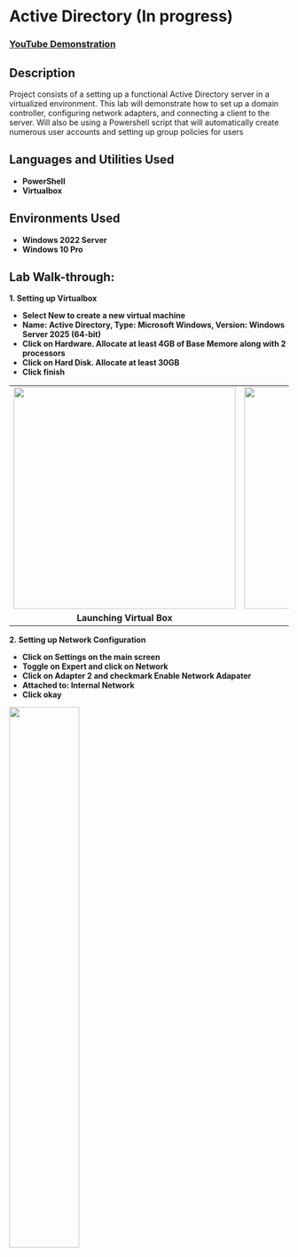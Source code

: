 <h1>Active Directory (In progress)</h1>

 ### [YouTube Demonstration](https://youtu.be/7eJexJVCqJo)

<h2>Description</h2>
Project consists of a setting up a functional Active Directory server in a virtualized environment.  This lab will demonstrate how to set up a domain controller, configuring network adapters, and connecting a client to the server.  Will also be using a Powershell script that will automatically create numerous user accounts and setting up group policies for users
<br />


<h2>Languages and Utilities Used</h2>

- <b>PowerShell</b> 
- <b>Virtualbox</b>

<h2>Environments Used </h2>

- <b>Windows 2022 Server</b>
- <b>Windows 10 Pro</b>

<h2>Lab Walk-through:</h2>

**1. Setting up Virtualbox**

- <b> Select New to create a new virtual machine </b>
- <b> Name: Active Directory, Type: Microsoft Windows, Version: Windows Server 2025 (64-bit) </b>
- <b> Click on Hardware.  Allocate at least 4GB of Base Memore along with 2 processors </b>
- <b> Click on Hard Disk.  Allocate at least 30GB </b>
- <b> Click finish </b>
<div align="left">
  <table>
    <tr>
      <td><img width="400" src="https://i.imgur.com/GUM7cAu.png" /></td>
      <td><img width="400" src="https://i.imgur.com/esCpSbH.png" /></td>
      <td><img width="400" src="https://i.imgur.com/SfPFR8u.png" /></td>
    </tr>
       <td align="center"><b>Launching Virtual Box</b></td>
       <td align="center"><b>Hardware Configuration</b></td>
       <td align="center"><b>Hard Disk Configuration</b></td>
       </tr>
  </table>
</div>

**2. Setting up Network Configuration**

- <b> Click on Settings on the main screen </b>
- <b> Toggle on Expert and click on Network
- <b> Click on Adapter 2 and checkmark Enable Network Adapater
- <b> Attached to: Internal Network
- <b> Click okay
<p align="left">
<img src="https://i.imgur.com/gv7PzLy.png" height="50%" width="50%" 


<!--
 ```diff
- text in red
+ text in green
! text in orange
# text in gray
@@ text in purple (and bold)@@
```
--!>
